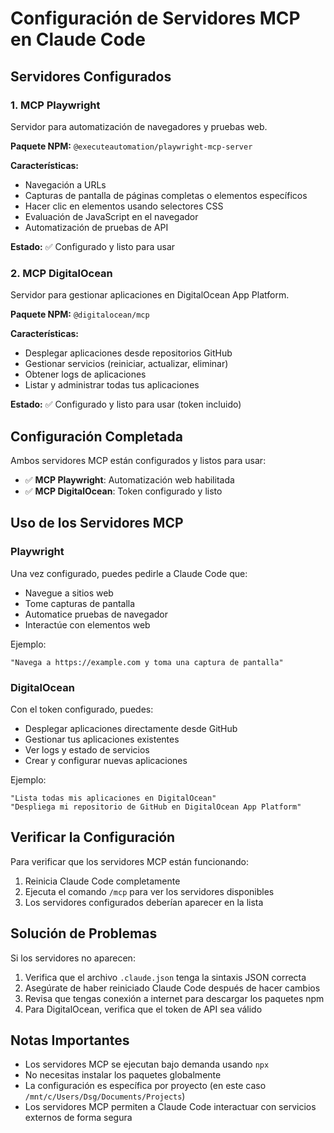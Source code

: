 # Configuración de Servidores MCP en Claude Code

## Servidores Configurados

### 1. MCP Playwright
Servidor para automatización de navegadores y pruebas web.

**Paquete NPM:** `@executeautomation/playwright-mcp-server`

**Características:**
- Navegación a URLs
- Capturas de pantalla de páginas completas o elementos específicos
- Hacer clic en elementos usando selectores CSS
- Evaluación de JavaScript en el navegador
- Automatización de pruebas de API

**Estado:** ✅ Configurado y listo para usar

### 2. MCP DigitalOcean
Servidor para gestionar aplicaciones en DigitalOcean App Platform.

**Paquete NPM:** `@digitalocean/mcp`

**Características:**
- Desplegar aplicaciones desde repositorios GitHub
- Gestionar servicios (reiniciar, actualizar, eliminar)
- Obtener logs de aplicaciones
- Listar y administrar todas tus aplicaciones

**Estado:** ✅ Configurado y listo para usar (token incluido)

## Configuración Completada

Ambos servidores MCP están configurados y listos para usar:
- ✅ **MCP Playwright**: Automatización web habilitada
- ✅ **MCP DigitalOcean**: Token configurado y listo

## Uso de los Servidores MCP

### Playwright
Una vez configurado, puedes pedirle a Claude Code que:
- Navegue a sitios web
- Tome capturas de pantalla
- Automatice pruebas de navegador
- Interactúe con elementos web

Ejemplo:
```
"Navega a https://example.com y toma una captura de pantalla"
```

### DigitalOcean
Con el token configurado, puedes:
- Desplegar aplicaciones directamente desde GitHub
- Gestionar tus aplicaciones existentes
- Ver logs y estado de servicios
- Crear y configurar nuevas aplicaciones

Ejemplo:
```
"Lista todas mis aplicaciones en DigitalOcean"
"Despliega mi repositorio de GitHub en DigitalOcean App Platform"
```

## Verificar la Configuración

Para verificar que los servidores MCP están funcionando:

1. Reinicia Claude Code completamente
2. Ejecuta el comando `/mcp` para ver los servidores disponibles
3. Los servidores configurados deberían aparecer en la lista

## Solución de Problemas

Si los servidores no aparecen:
1. Verifica que el archivo `.claude.json` tenga la sintaxis JSON correcta
2. Asegúrate de haber reiniciado Claude Code después de hacer cambios
3. Revisa que tengas conexión a internet para descargar los paquetes npm
4. Para DigitalOcean, verifica que el token de API sea válido

## Notas Importantes

- Los servidores MCP se ejecutan bajo demanda usando `npx`
- No necesitas instalar los paquetes globalmente
- La configuración es específica por proyecto (en este caso `/mnt/c/Users/Dsg/Documents/Projects`)
- Los servidores MCP permiten a Claude Code interactuar con servicios externos de forma segura
